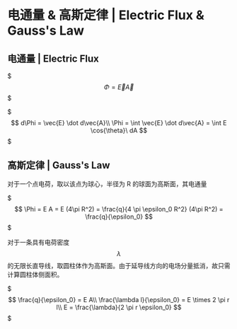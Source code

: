 # 电通量 & 高斯定律 | Electric Flux & Gauss's Law

## 电通量 | Electric Flux

$$$
\Phi = \vec{E}\vec{A}
$$$

$$$
d\Phi = \vec{E} \dot d\vec{A}\\
\Phi = \int \vec{E} \dot d\vec{A} = \int E \cos{\theta}\ dA
$$$

## 高斯定律 | Gauss's Law

对于一个点电荷，取以该点为球心，半径为 R 的球面为高斯面，其电通量

$$$
\Phi = E A = E (4\pi R^2) = \frac{q}{4 \pi \epsilon_0 R^2} (4\pi R^2) = \frac{q}{\epsilon_0}
$$$

对于一条具有电荷密度 $$\lambda$$ 的无限长直导线，取圆柱体作为高斯面。由于延导线方向的电场分量抵消，故只需计算圆柱体侧面积。

$$$
\frac{q}{\epsilon_0} = E A\\
\frac{\lambda l}{\epsilon_0} = E \times 2 \pi r l\\
E = \frac{\lambda}{2 \pi r \epsilon_0}
$$$

